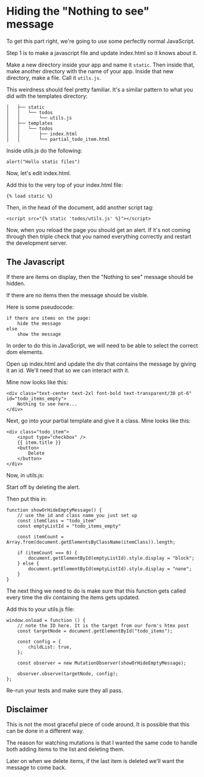 # Hiding the "Nothing to see" message 

To get this part right, we're going to use some perfectly normal JavaScript.

Step 1 is to make a javascript file and update index.html so it knows about it.

Make a new directory inside your app and name it `static`. Then inside that, make another directory with the name of your app. Inside that new directory, make a file. Call it `utils.js`.

This weirdness should feel pretty familiar. It's a similar pattern to what you did with the templates directory:

```
│   ├── static
│   │   └── todos
│   │       └── utils.js
│   ├── templates
│   │   └── todos
│   │       ├── index.html
│   │       └── partial_todo_item.html
```

Inside utils.js do the following:

```
alert("Hello static files")
```

Now, let's edit index.html.

Add this to the very top of your index.html file:

```
{% load static %}
```

Then, in the head of the document, add another script tag:

```
<script src="{% static 'todos/utils.js' %}"></script>
```

Now, when you reload the page you should get an alert. If it's not coming through then triple check that you named everything correctly and restart the development server.

## The Javascript 

If there are items on display, then the "Nothing to see" message should be hidden.

If there are no items then the message should be visible.

Here is some pseudocode:

```
if there are items on the page:
    hide the message 
else 
    show the message
```

In order to do this in JavaScript, we will need to be able to select the correct dom elements.

Open up index.html and update the div that contains the message by giving it an id. We'll need that so we can interact with it.

Mine now looks like this:

```
<div class="text-center text-2xl font-bold text-transparent/30 pt-6" id="todo_items_empty">
    Nothing to see here...
</div>
```

Next, go into your partial template and give it a class. Mine looks like this:

```
<div class="todo_item">
    <input type="checkbox" />
    {{ item.title }}
    <button>
        Delete
    </button>
</div>
```

Now, in utils.js: 

Start off by deleting the alert. 

Then put this in:

```
function showOrHideEmptyMessage() {
    // use the id and class name you just set up
    const itemClass = "todo_item" 
    const emptyListId = "todo_items_empty"

    const itemCount = Array.from(document.getElementsByClassName(itemClass)).length;

    if (itemCount === 0) {
        document.getElementById(emptyListId).style.display = "block";
    } else {
        document.getElementById(emptyListId).style.display = "none";
    }
}
```

The next thing we need to do is make sure that this function gets called every time the div containing the items gets updated.


Add this to your utils.js file:

```
window.onload = function () {
    // note the ID here. It is the target from our form's htmx post
    const targetNode = document.getElementById("todo_items");

    const config = {
        childList: true,
    };

    const observer = new MutationObserver(showOrHideEmptyMessage);

    observer.observe(targetNode, config);
};
```

Re-run your tests and make sure they all pass.

## Disclaimer

This is not the most graceful piece of code around. It is possible that this can be done in a different way.

The reason for watching mutations is that I wanted the same code to handle both adding items to the list and deleting them. 

Later on when we delete items, if the last item is deleted we'll want the message to come back.